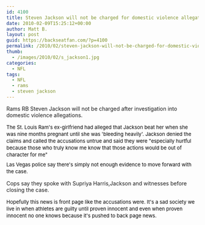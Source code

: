 ```yaml
---
id: 4100
title: Steven Jackson will not be charged for domestic violence allegations
date: 2010-02-09T15:25:12+00:00
author: Matt B.
layout: post
guid: https://backseatfan.com/?p=4100
permalink: /2010/02/steven-jackson-will-not-be-charged-for-domestic-violence-allegations/
thumb:
  - /images/2010/02/s_jackson1.jpg
categories:
  - NFL
tags:
  - NFL
  - rams
  - steven jackson
---
```


<div class="entry">
  <p>
    Rams RB Steven Jackson will not be charged after investigation into domestic violence allegations.
  </p>

  <p style="list-style-type: none; list-style-position: initial; list-style-image: initial; margin-top: 0px; margin-right: 0px; margin-bottom: 8px; margin-left: 0px; line-height: 18px; color: #000000; font-size: 13px; padding: 0px; border: initial none initial;">
    The St. Louis Ram's ex-girlfriend had alleged that Jackson beat her when she was nine months pregnant until she was 'bleeding heavily'. Jackson denied the claims and called the accusations untrue and said they were "especially hurtful because those who truly know me know that those actions would be out of character for me"
  </p>

  <p style="list-style-type: none; list-style-position: initial; list-style-image: initial; margin-top: 0px; margin-right: 0px; margin-bottom: 8px; margin-left: 0px; line-height: 18px; color: #000000; font-size: 13px; padding: 0px; border: initial none initial;">
    Las Vegas police say there's simply not enough evidence to move forward with the case.
  </p>

  <p>
    Cops say they spoke with Supriya Harris,Jackson and witnesses before closing the case.<span style="font-size: x-small;"><span><br /> </span></span>
  </p>

  <p style="list-style-type: none; list-style-position: initial; list-style-image: initial; margin-top: 0px; margin-right: 0px; margin-bottom: 8px; margin-left: 0px; line-height: 18px; color: #000000; font-size: 13px; padding: 0px; border: initial none initial;">
    Hopefully this news is front page like the accusations were. It's a sad society we live in when athletes are guilty until proven innocent and even when proven innocent no one knows because it's pushed to back page news.
  </p>
</div>
